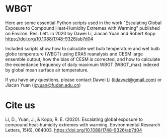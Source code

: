 # WBGT

Here are some essential Python scripts used in the work
  "Escalating Global Exposure to Compound Heat-Humidity Extremes with Warming"
published on Environ. Res. Lett. in 2020 by Dawei Li, Jiacan Yuan and Robert Kopp
https://doi.org/10.1088/1748-9326/ab7d04

Included scripts show how to calculate wet bulb temperature and wet bulb globe temperature (WBGT) using ERA5 reanalysis and CESM large ensemble output, how the bias of CESM is corrected, and how to calculate the exceedance frequency of daily maximum WBGT (WBGT_max) indexed by global mean surface air temperature.

If you have any questions, please contact Dawei Li (lidavvei@gmail.com) or Jiacan Yuan (jcyuan@fudan.edu.cn)

# Cite us
Li, D., Yuan, J., & Kopp, R. E. (2020). Escalating global exposure to compound heat-humidity extremes with warming. Environmental Research Letters, 15(6), 064003. https://doi.org/10.1088/1748-9326/ab7d04

